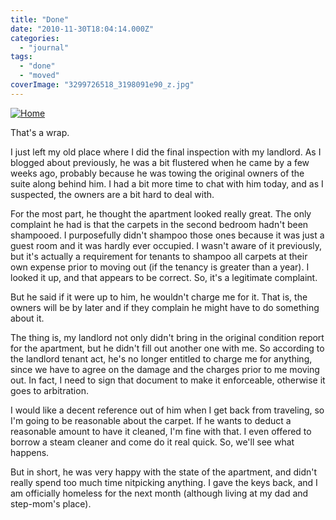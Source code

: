 ```yaml
---
title: "Done"
date: "2010-11-30T18:04:14.000Z"
categories: 
  - "journal"
tags: 
  - "done"
  - "moved"
coverImage: "3299726518_3198091e90_z.jpg"
---
```


[![](images/3299726518_3198091e90_z-300x200.jpg "Home")](http://www.migratorynerd.com/wordpress/wp-content/uploads/2010/11/3299726518_3198091e90_z.jpg)

That's a wrap.

I just left my old place where I did the final inspection with my landlord. As I blogged about previously, he was a bit flustered when he came by a few weeks ago, probably because he was towing the original owners of the suite along behind him. I had a bit more time to chat with him today, and as I suspected, the owners are a bit hard to deal with.

For the most part, he thought the apartment looked really great. The only complaint he had is that the carpets in the second bedroom hadn't been shampooed. I purposefully didn't shampoo those ones because it was just a guest room and it was hardly ever occupied. I wasn't aware of it previously, but it's actually a requirement for tenants to shampoo all carpets at their own expense prior to moving out (if the tenancy is greater than a year). I looked it up, and that appears to be correct. So, it's a legitimate complaint.

But he said if it were up to him, he wouldn't charge me for it. That is, the owners will be by later and if they complain he might have to do something about it.

The thing is, my landlord not only didn't bring in the original condition report for the apartment, but he didn't fill out another one with me. So according to the landlord tenant act, he's no longer entitled to charge me for anything, since we have to agree on the damage and the charges prior to me moving out. In fact, I need to sign that document to make it enforceable, otherwise it goes to arbitration.

I would like a decent reference out of him when I get back from traveling, so I'm going to be reasonable about the carpet. If he wants to deduct a reasonable amount to have it cleaned, I'm fine with that. I even offered to borrow a steam cleaner and come do it real quick. So, we'll see what happens.

But in short, he was very happy with the state of the apartment, and didn't really spend too much time nitpicking anything. I gave the keys back, and I am officially homeless for the next month (although living at my dad and step-mom's place).
